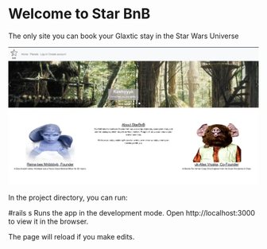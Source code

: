 # Welcome to Star BnB
The only site you can book your Glaxtic stay in the Star Wars Universe 

<img src='public/starBnb.png' />

In the project directory, you can run:

#rails s 
Runs the app in the development mode.
Open http://localhost:3000 to view it in the browser.

The page will reload if you make edits.

